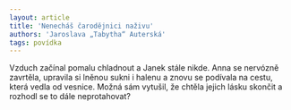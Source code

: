 ```yaml
---
layout: article
title: 'Nenecháš čarodějnici naživu'
authors: 'Jaroslava „Tabytha“ Auterská'
tags: povídka
---
```


Vzduch začínal pomalu chladnout a Janek stále nikde. Anna se nervózně
zavrtěla, upravila si lněnou sukni i halenu a znovu se podívala na cestu, která vedla od vesnice. Možná sám vytušil, že chtěla jejich lásku skončit a rozhodl se to dále
neprotahovat?
